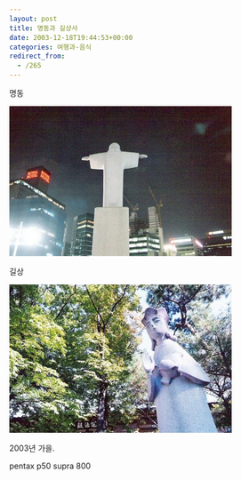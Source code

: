 ```yaml
---
layout: post
title: 명동과 길상사
date: 2003-12-18T19:44:53+00:00
categories: 여행과-음식
redirect_from:
  - /265
---
```


명동

![ ](/assets/media/logs_archives_20031218_Scan0001.jpg)

길상

![ ](/assets/media/logs_archives_20031218_Scan0002.jpg)

2003년 가을.

pentax p50 supra 800
<div id=comments>
</div>

